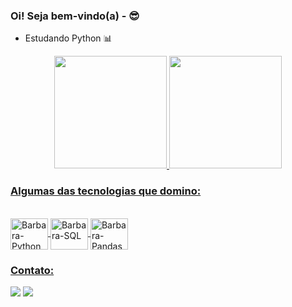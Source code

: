 ### Oi! Seja bem-vindo(a)  - 😎

- Estudando Python 📊
	
	
<div align="center">
  <a href="https://github.com/Barabarr">
  <img height="180em" src="https://github-readme-stats.vercel.app/api?username=Barabarr&show_icons=true&theme=vision-friendly-dark&include_all_commits=true&count_private=true"/>
  <img height="180em" src="https://github-readme-stats.vercel.app/api/top-langs/?username=Barabarr&layout=compact&langs_count=7&theme=vision-friendly-dark"/>
</div>
	

### Algumas das tecnologias que domino:

<div style="display: inline_block"><br>
  <img align="center" alt="Barbara-Python" height="50" width="60" src="https://cdn.jsdelivr.net/gh/devicons/devicon/icons/python/python-original.svg"/>
  <img align="center" alt="Barbara-SQL" height="50" width="60" src="https://cdn.jsdelivr.net/gh/devicons/devicon/icons/microsoftsqlserver/microsoftsqlserver-plain-wordmark.svg"/>
  <img align="center" alt="Barbara-Pandas" height="50" width="60" src="https://cdn.jsdelivr.net/gh/devicons/devicon/icons/pandas/pandas-original-wordmark.svg"/>  
</div>

### Contato:

<div> 
  <a href="https://www.linkedin.com/in/barbara-aurora-b4554b196/" target="_blank"><img src="https://img.shields.io/badge/-LinkedIn-%230077B5?style=for-the-badge&logo=linkedin&logoColor=white" target="_blank"></a> 
  <a href = "mailto:brandalizebarbara@gmail.com"><img src="https://img.shields.io/badge/-Gmail-%23333?style=for-the-badge&logo=gmail&logoColor=white" target="_blank"></a>
  
</div>

